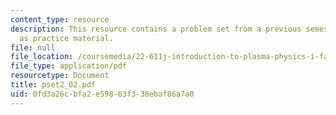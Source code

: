 ```yaml
---
content_type: resource
description: This resource contains a problem set from a previous semester, provided
  as practice material.
file: null
file_location: /coursemedia/22-611j-introduction-to-plasma-physics-i-fall-2006/0fd3a26cbfa2e59863f338ebaf86a7a0_pset2_02.pdf
file_type: application/pdf
resourcetype: Document
title: pset2_02.pdf
uid: 0fd3a26c-bfa2-e598-63f3-38ebaf86a7a0
---
```

